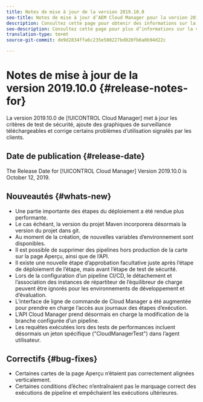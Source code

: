 ```yaml
---
title: Notes de mise à jour de la version 2019.10.0
seo-title: Notes de mise à jour d’AEM Cloud Manager pour la version 2019.10.0
description: Consultez cette page pour obtenir des informations sur la version 2019.10.0 de Cloud Manager.
seo-description: Consultez cette page pour plus d’informations sur la version 2019.10.0 d’AEM Cloud Manager.
translation-type: tm+mt
source-git-commit: de9d2834ffa6c235e580227bd020fb8a0b94d22c

---
```


# Notes de mise à jour de la version 2019.10.0 {#release-notes-for}

La version 2019.10.0 de [!UICONTROL Cloud Manager] met à jour les critères de test de sécurité, ajoute des graphiques de surveillance téléchargeables et corrige certains problèmes d’utilisation signalés par les clients.

## Date de publication {#release-date}

The Release Date for [!UICONTROL Cloud Manager] Version 2019.10.0 is October 12, 2019.

## Nouveautés {#whats-new}

* Une partie importante des étapes du déploiement a été rendue plus performante.
* Le cas échéant, la version du projet Maven incorporera désormais la version du projet dans git.
* Au moment de la création, de nouvelles variables d’environnement sont disponibles.
* Il est possible de supprimer des pipelines hors production de la carte sur la page Aperçu, ainsi que de l’API.
* Il existe une nouvelle étape d’approbation facultative juste après l’étape de déploiement de l’étape, mais avant l’étape de test de sécurité.
* Lors de la configuration d’un pipeline CI/CD, le détachement et l’association des instances de répartiteur de l’équilibreur de charge peuvent être ignorés pour les environnements de développement et d’évaluation.
* L’interface de ligne de commande de Cloud Manager a été augmentée pour prendre en charge l’accès aux journaux des étapes d’exécution.
* L’API Cloud Manager prend désormais en charge la modification de la branche configurée d’un pipeline.
* Les requêtes exécutées lors des tests de performances incluent désormais un jeton spécifique ("CloudManagerTest") dans l’agent utilisateur.

## Correctifs {#bug-fixes}

* Certaines cartes de la page Aperçu n’étaient pas correctement alignées verticalement.
* Certaines conditions d’échec n’entraînaient pas le marquage correct des exécutions de pipeline et empêchaient les exécutions ultérieures.
